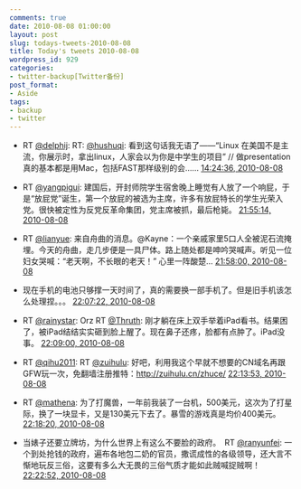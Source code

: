 ```yaml
---
comments: true
date: 2010-08-08 01:00:00
layout: post
slug: todays-tweets-2010-08-08
title: Today's tweets 2010-08-08
wordpress_id: 929
categories:
- twitter-backup[Twitter备份]
post_format:
- Aside
tags:
- backup
- twitter
---
```





  * RT [@delphij](http://twitter.com/delphij): RT: [@hushuqi](http://twitter.com/hushuqi): 看到这句话我无语了——“Linux 在美国不是主流，你展示时，拿出linux，人家会以为你是中学生的项目” // 做presentation真的基本都是用Mac，包括FAST那样级别的会…… [14:24:36, 2010-08-08](http://twitter.com/gfrog/statuses/20609586852)





  * RT [@yangpigui](http://twitter.com/yangpigui): 建国后，开封师院学生宿舍晚上睡觉有人放了一个响屁，于是“放屁党”诞生，第一个放屁的被选为主席，许多有放屁特长的学生光荣入党。很快被定性为反党反革命集团，党主席被抓，最后枪毙。 [21:55:14, 2010-08-08](http://twitter.com/gfrog/statuses/20629812304)





  * RT [@lianyue](http://twitter.com/lianyue): 来自舟曲的消息。@Kayne：一个亲戚家里5口人全被泥石流掩埋。今天的舟曲，走几步便是一具尸体。路上随处都是呻吟哭喊声。听见一位妇女哭喊：“老天啊，不长眼的老天！” 心里一阵酸楚… [21:58:00, 2010-08-08](http://twitter.com/gfrog/statuses/20629979001)





  * 现在手机的电池只够撑一天时间了，真的需要换一部手机了。但是旧手机该怎么处理捏。。。 [22:07:22, 2010-08-08](http://twitter.com/gfrog/statuses/20630562646)





  * RT [@rainystar](http://twitter.com/rainystar): Orz RT [@Thruth](http://twitter.com/Thruth): 刚才躺在床上双手举着iPad看书。结果困了，被iPad结结实实砸到脸上醒了。现在鼻子还疼，脸都有点肿了。iPad没事。 [22:09:00, 2010-08-08](http://twitter.com/gfrog/statuses/20630661635)





  * RT [@qihu2011](http://twitter.com/qihu2011): RT [@zuihulu](http://twitter.com/zuihulu): 好吧，利用我这个早就不想要的CN域名再跟GFW玩一次，免翻墙注册推特：http://zuihulu.cn/zhuce/ [22:13:53, 2010-08-08](http://twitter.com/gfrog/statuses/20630973529)





  * RT [@mathena](http://twitter.com/mathena): 为了打魔兽，一年前我装了一台机，500美元，这次为了打星际，换了一块显卡，又是130美元下去了。暴雪的游戏真是均价400美元。 [22:18:20, 2010-08-08](http://twitter.com/gfrog/statuses/20631260080)





  * 当婊子还要立牌坊，为什么世界上有这么不要脸的政府。　RT [@ranyunfei](http://twitter.com/ranyunfei): 一个到处抢钱的政府，遍布各地包二奶的官员，撒谎成性的各级领导，还大言不惭地玩反三俗，这要有多么大无畏的三俗气质才能如此贼喊捉贼啊！ [22:22:52, 2010-08-08](http://twitter.com/gfrog/statuses/20631548993)




